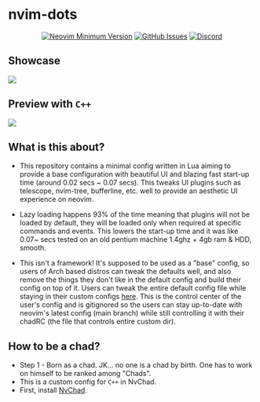 # nvim-dots

<div align="center">
 
[![Neovim Minimum Version](https://img.shields.io/badge/Neovim-0.9.0-blueviolet.svg?style=flat-square&logo=Neovim&color=90E59A&logoColor=white)](https://github.com/neovim/neovim)
[![GitHub Issues](https://img.shields.io/github/issues/DCRUSTODC/NvChad-setup-for-CPP.svg?style=flat-square&label=Issues&color=d77982)](https://github.com/DCRUSTODC/NvChad-setup-for-CPP/issues)
[![Discord](https://img.shields.io/discord/793413524269039626?color=738adb&label=Discord&logo=discord&logoColor=white&style=flat-square)](https://discord.gg/TPf9vrAA)

</div>
  
## Showcase

<img src= "https://cdn.statically.io/gh/DCRUSTODC/NvChad-setup-for-CPP/953b500a/Screenshot_20230827_103424.png">

## Preview with ```C++```
 <img src= "https://cdn.statically.io/gh/DCRUSTODC/NvChad-setup-for-CPP/d25a4e46/Pictures/Screenshot_20230827_111110.png">
</details>

## What is this about?

- This repository contains a minimal config written in Lua aiming to provide a base configuration with beautiful UI and blazing fast start-up time (around 0.02 secs ~ 0.07 secs). This tweaks UI plugins such as telescope, nvim-tree, bufferline, etc. well to provide an aesthetic UI experience on neovim.

- Lazy loading happens 93% of the time meaning that plugins will not be loaded by default, they will be loaded only when required at specific commands and events. This lowers the start-up time and it was like 0.07~ secs tested on an old pentium machine 1.4ghz + 4gb ram & HDD, smooth.

- This isn't a framework! It's supposed to be used as a "base" config, so users of Arch based distros can tweak the defaults well, and also remove the things they don't like in the default config and build their config on top of it. Users can tweak the entire default config file while staying in their custom configs [here](/lua/custom). This is the control center of the user's config and is gitignored so the users can stay up-to-date with neovim's latest config (main branch) while still controlling it with their chadRC (the file that controls entire custom dir).

## How to be a chad?

- Step 1 - Born as a chad. JK... no one is a chad by birth. One has to work on himself to be ranked among "Chads".
- This is a custom config for ```C++``` in NvChad.
- First, install <a href="https://nvchad.com/">NvChad</a>.
